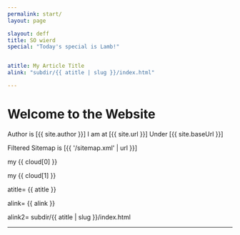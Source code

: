 ```yaml
---
permalink: start/
layout: page

slayout: deff
title: SO wierd
special: "Today's special is Lamb!"


atitle: My Article Title
alink: "subdir/{{ atitle | slug }}/index.html"

---
```


# Welcome to the Website

Author is [{{ site.author }}]
I am at [{{ site.url }}]
Under [{{ site.baseUrl }}]

Filtered Sitemap is [{{ '/sitemap.xml' | url }}]

my {{ cloud[0] }}

my {{ cloud[1] }}


atitle= {{ atitle }}

alink= {{ alink }}

alink2= subdir/{{ atitle | slug }}/index.html

---

